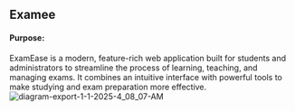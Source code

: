 ## Examee 
#### Purpose: 
ExamEase is a modern, feature-rich web application built for students and administrators to streamline the process of learning, 
teaching, and managing exams. It combines an intuitive interface with powerful tools to make studying and exam preparation more effective.
![diagram-export-1-1-2025-4_08_07-AM](https://github.com/user-attachments/assets/51ef3145-0455-45e2-b2e1-d86b158ef9f8)
